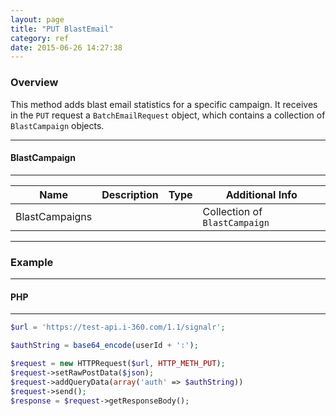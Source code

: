```yaml
---
layout: page
title: "PUT BlastEmail"
category: ref
date: 2015-06-26 14:27:38
---
```


### Overview

This method adds blast email statistics for a specific campaign. It receives in the `PUT` request a `BatchEmailRequest` object, which contains a collection of `BlastCampaign` objects.

---
#### BlastCampaign
---

| Name  	| Description  	| Type  	| Additional Info  	|
|---	|---	|---	|---	|
| BlastCampaigns | | | Collection of `BlastCampaign` | None |

---

### Example


---
#### PHP
---
```php
$url = 'https://test-api.i-360.com/1.1/signalr';

$authString = base64_encode(userId + ':');

$request = new HTTPRequest($url, HTTP_METH_PUT);
$request->setRawPostData($json);
$request->addQueryData(array('auth' => $authString))
$request->send();
$response = $request->getResponseBody();

